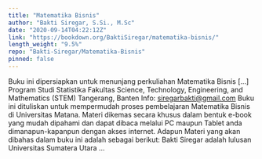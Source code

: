 ```yaml
---
title: "Matematika Bisnis"
author: "Bakti Siregar, S.Si., M.Sc"
date: "2020-09-14T04:22:12Z"
link: "https://bookdown.org/BaktiSiregar/matematika-bisnis/"
length_weight: "9.5%"
repo: "Bakti-Siregar/Matematika-Bisnis"
pinned: false
---
```


Buku ini dipersiapkan untuk menunjang perkuliahan Matematika Bisnis [...] Program Studi Statistika Fakultas Science, Technology, Engineering, and Mathematics (STEM) Tangerang, Banten Info: siregarbakti@gmail.com Buku ini dituliskan untuk mempermudah proses pembelajaran Matematika Bisnis di Universitas Matana. Materi dikemas secara khusus dalam bentuk e-book yang mudah dipahami dan dapat dibaca melalui PC maupun Tablet anda dimanapun-kapanpun dengan akses internet. Adapun Materi yang akan dibahas dalam buku ini adalah sebagai berikut: Bakti Siregar adalah lulusan Universitas Sumatera Utara ...
